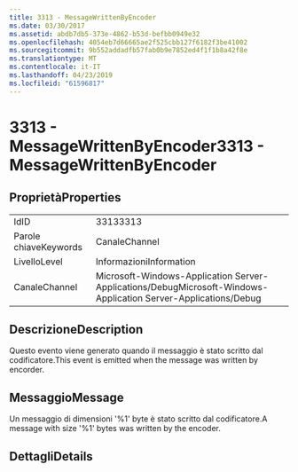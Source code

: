 ```yaml
---
title: 3313 - MessageWrittenByEncoder
ms.date: 03/30/2017
ms.assetid: abdb7db5-373e-4862-b53d-befbb0949e32
ms.openlocfilehash: 4054eb7d66665ae2f525cbb127f6182f3be41002
ms.sourcegitcommit: 9b552addadfb57fab0b9e7852ed4f1f1b8a42f8e
ms.translationtype: MT
ms.contentlocale: it-IT
ms.lasthandoff: 04/23/2019
ms.locfileid: "61596817"
---
```

# <a name="3313---messagewrittenbyencoder"></a><span data-ttu-id="20d8c-102">3313 - MessageWrittenByEncoder</span><span class="sxs-lookup"><span data-stu-id="20d8c-102">3313 - MessageWrittenByEncoder</span></span>
## <a name="properties"></a><span data-ttu-id="20d8c-103">Proprietà</span><span class="sxs-lookup"><span data-stu-id="20d8c-103">Properties</span></span>  
  
|||  
|-|-|  
|<span data-ttu-id="20d8c-104">Id</span><span class="sxs-lookup"><span data-stu-id="20d8c-104">ID</span></span>|<span data-ttu-id="20d8c-105">3313</span><span class="sxs-lookup"><span data-stu-id="20d8c-105">3313</span></span>|  
|<span data-ttu-id="20d8c-106">Parole chiave</span><span class="sxs-lookup"><span data-stu-id="20d8c-106">Keywords</span></span>|<span data-ttu-id="20d8c-107">Canale</span><span class="sxs-lookup"><span data-stu-id="20d8c-107">Channel</span></span>|  
|<span data-ttu-id="20d8c-108">Livello</span><span class="sxs-lookup"><span data-stu-id="20d8c-108">Level</span></span>|<span data-ttu-id="20d8c-109">Informazioni</span><span class="sxs-lookup"><span data-stu-id="20d8c-109">Information</span></span>|  
|<span data-ttu-id="20d8c-110">Canale</span><span class="sxs-lookup"><span data-stu-id="20d8c-110">Channel</span></span>|<span data-ttu-id="20d8c-111">Microsoft-Windows-Application Server-Applications/Debug</span><span class="sxs-lookup"><span data-stu-id="20d8c-111">Microsoft-Windows-Application Server-Applications/Debug</span></span>|  
  
## <a name="description"></a><span data-ttu-id="20d8c-112">Descrizione</span><span class="sxs-lookup"><span data-stu-id="20d8c-112">Description</span></span>  
 <span data-ttu-id="20d8c-113">Questo evento viene generato quando il messaggio è stato scritto dal codificatore.</span><span class="sxs-lookup"><span data-stu-id="20d8c-113">This event is emitted when the message was written by encorder.</span></span>  
  
## <a name="message"></a><span data-ttu-id="20d8c-114">Messaggio</span><span class="sxs-lookup"><span data-stu-id="20d8c-114">Message</span></span>  
 <span data-ttu-id="20d8c-115">Un messaggio di dimensioni '%1' byte è stato scritto dal codificatore.</span><span class="sxs-lookup"><span data-stu-id="20d8c-115">A message with size '%1' bytes was written by the encoder.</span></span>  
  
## <a name="details"></a><span data-ttu-id="20d8c-116">Dettagli</span><span class="sxs-lookup"><span data-stu-id="20d8c-116">Details</span></span>
